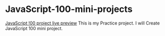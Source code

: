 # JavaScript-100-mini-projects
<a href="https://proazad.github.io/JavaScript-100-mini-projects/" target="_blank">JavaScript !00 project live preview</a>
This is my Practice project. I will Create JavaScript 100 mini project.
